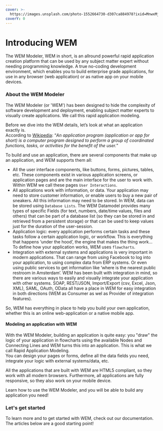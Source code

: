 ```yaml
---
cover: >-
  https://images.unsplash.com/photo-1552664730-d307ca884978?ixid=MnwxMjA3fDB8MHxwaG90by1wYWdlfHx8fGVufDB8fHx8&ixlib=rb-1.2.1&auto=format&fit=crop&w=2970&q=80
coverY: 0
---
```


# Introducing WEM

The WEM Modeler, WEM in short, is an allround powerful rapid application creation platform that can be used by any subject matter expert without needing programming knowledge. A true no-coding development environment, which enables you to build enterprise grade applications, for use in any browser (web application) or as native app on your mobile devices.

### About the WEM Modeler

The WEM Modeler (or 'WEM') has been designed to hide the complexity of software development and deployment, enabling subject matter experts to visually create applications. We call this rapid application modeling.

Before we dive into the WEM details, let’s look at what an application exactly is.\
According to [Wikipedia](https://en.wikipedia.org/wiki/Application\_software): “_An application program (application or app for short) is a computer program designed to perform a group of coordinated functions, tasks, or activities for the benefit of the user._”

To build and use an application, there are several components that make up an application, and WEM supports them all:

* All the user interface components, like buttons, forms, pictures, tables, etc. These components exist in various application screens, or application pages and are the main interface for the user to work with. Within WEM we call these pages `User Interactions`.
* All applications work with information, or data. Your application may need to store customer information, or enable users to buy a new pair of sneakers. All this information may need to be stored. In WEM, data can be stored using `Database Lists`. The WEM Datamodel provides many types of specific Fields (for text, numbers, date/time values, files and others) that can be part of a database list (so they can be stored in and retrieved from a persistent storage) or that can be used to keep values just for the duration of the user-session.
* Application logic: every application performs certain tasks and these tasks follow a certain application logic, or workflow. This is everything that happens ‘under the hood’, the engine that makes the thing work... To define how your application works, WEM uses `flowcharts`.
* Integration with external systems and applications is very important in modern applications. That can range from using Facebook to log into your application, to using complex data from ERP systems. Or even using public services to get information like ‘where is the nearest public restroom in Amsterdam’. WEM has been built with integration in mind, so there are various ways to easily and visually integrate your application with other systems. SOAP, REST/JSON, Import/Export (csv, Excel, Json, XML), SAML, OAuth, OData all have a place in WEM for easy integration in both directions (WEM as Consumer as wel as Provider of integration features).

So, WEM has everything in place to help you build your own application, whether this is an online web-application or a native mobile app.

#### Modeling an application with WEM

With the WEM Modeler, building an application is quite easy: you "draw" the logic of your application in flowcharts using the available Nodes and Connecting Lines and WEM turns this into an application. This is what we call Rapid Application Modeling.\
You can design your pages or forms, define all the data fields you need, integrate your logic with external systems/data, etc.

All the applications that are built with WEM are HTML5 compliant, so they work with all modern browsers. Furthermore, all applications are fully responsive, so they also work on your mobile device.

Learn how to use the WEM Modeler, and you will be able to build any application you need!

### Let's get started

To learn more and to get started with WEM, check out our documentation. The articles below are a good starting point!
